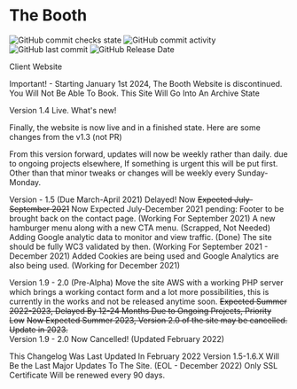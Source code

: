 # The Booth
![GitHub commit checks state](https://img.shields.io/github/checks-status/Raheemshah2809/booth/711ecc21465c09d0aa07f824ae1941c3c9d5dd12)
![GitHub commit activity](https://img.shields.io/github/commit-activity/m/Raheemshah2809/booth)
![GitHub last commit](https://img.shields.io/github/last-commit/Raheemshah2809/booth)
![GitHub Release Date](https://img.shields.io/github/release-date/Raheemshah2809/Booth)

Client Website 
 
Important! - Starting January 1st 2024, The Booth Website is discontinued. You Will Not Be Able To Book. This Site Will Go Into An Archive State


Version 1.4 Live. 
What's new! 

Finally, the website is now live and in a finished state. Here are some changes from the v1.3 (not PR) 

From this version forward, updates will now be weekly rather than daily. due to ongoing projects elsewhere, If something is urgent this will be put first. Other than that minor tweaks or changes will be weekly every Sunday-Monday.

Version - 1.5 (Due March-April 2021) Delayed! Now <del>Expected July-September 2021</del> Now Expected July-December 2021
pending: 
Footer to be brought back on the contact page. (Working For September 2021)
A new hamburger menu along with a new CTA menu. (Scrapped, Not Needed)
Adding Google analytic data to monitor and view traffic. (Done)
The site should be fully WC3 validated by then. (Working For September 2021 - December 2021)
Added Cookies are being used and Google Analytics are also being used. (Working for December 2021)

Version 1.9 - 2.0 (Pre-Alpha) 
Move the site AWS with a working PHP server which brings a working contact form and a lot more possibilities, this is currently in the works and not be released anytime soon.  <del> Expected Summer 2022-2023, Delayed By 12-24 Months Due to Ongoing Projects, Priority Low</del>
<del>Now Expected Summer 2023, Version 2.0 of the site may be cancelled. Update in 2023. </del> <br>
Version 1.9 - 2.0 Now Cancelled! (Updated February 2022)

This Changelog Was Last Updated In February 2022 
Version 1.5-1.6.X Will Be the Last Major Updates To The Site. (EOL - December 2022) 
Only SSL Certificate Will be renewed every 90 days. 


